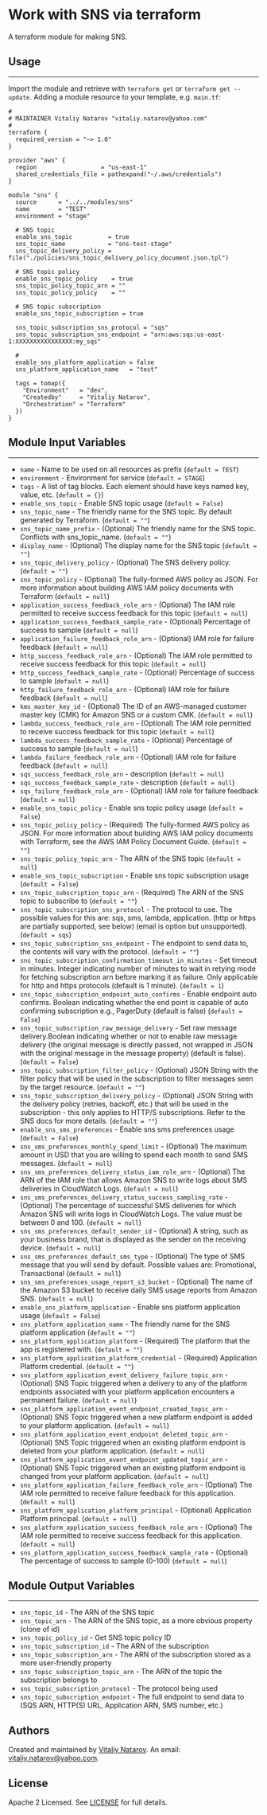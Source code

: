 # Work with SNS via terraform

A terraform module for making SNS.


## Usage
----------------------
Import the module and retrieve with ```terraform get``` or ```terraform get --update```. Adding a module resource to your template, e.g. `main.tf`:

```
#
# MAINTAINER Vitaliy Natarov "vitaliy.natarov@yahoo.com"
#
terraform {
  required_version = "~> 1.0"
}

provider "aws" {
  region                  = "us-east-1"
  shared_credentials_file = pathexpand("~/.aws/credentials")
}

module "sns" {
  source      = "../../modules/sns"
  name        = "TEST"
  environment = "stage"

  # SNS topic
  enable_sns_topic          = true
  sns_topic_name            = "sns-test-stage"
  sns_topic_delivery_policy = file("./policies/sns_topic_delivery_policy_document.json.tpl")

  # SNS topic policy
  enable_sns_topic_policy    = true
  sns_topic_policy_topic_arn = ""
  sns_topic_policy_policy    = ""

  # SNS topic subscription
  enable_sns_topic_subscription = true

  sns_topic_subscription_sns_protocol = "sqs"
  sns_topic_subscription_sns_endpoint = "arn:aws:sqs:us-east-1:XXXXXXXXXXXXXXXX:my_sqs"

  #
  enable_sns_platform_application = false
  sns_platform_application_name   = "test"

  tags = tomap({
    "Environment"   = "dev",
    "Createdby"     = "Vitaliy Natarov",
    "Orchestration" = "Terraform"
  })
}
```

## Module Input Variables
----------------------
- `name` - Name to be used on all resources as prefix (`default = TEST`)
- `environment` - Environment for service (`default = STAGE`)
- `tags` - A list of tag blocks. Each element should have keys named key, value, etc. (`default = {}`)
- `enable_sns_topic` - Enable SNS topic usage (`default = False`)
- `sns_topic_name` - The friendly name for the SNS topic. By default generated by Terraform. (`default = ""`)
- `sns_topic_name_prefix` - (Optional) The friendly name for the SNS topic. Conflicts with sns_topic_name. (`default = ""`)
- `display_name` - (Optional) The display name for the SNS topic (`default = ""`)
- `sns_topic_delivery_policy` - (Optional) The SNS delivery policy. (`default = ""`)
- `sns_topic_policy` - (Optional) The fully-formed AWS policy as JSON. For more information about building AWS IAM policy documents with Terraform (`default = null`)
- `application_success_feedback_role_arn` - (Optional) The IAM role permitted to receive success feedback for this topic (`default = null`)
- `application_success_feedback_sample_rate` - (Optional) Percentage of success to sample (`default = null`)
- `application_failure_feedback_role_arn` - (Optional) IAM role for failure feedback (`default = null`)
- `http_success_feedback_role_arn` - (Optional) The IAM role permitted to receive success feedback for this topic (`default = null`)
- `http_success_feedback_sample_rate` - (Optional) Percentage of success to sample (`default = null`)
- `http_failure_feedback_role_arn` - (Optional) IAM role for failure feedback (`default = null`)
- `kms_master_key_id` - (Optional) The ID of an AWS-managed customer master key (CMK) for Amazon SNS or a custom CMK. (`default = null`)
- `lambda_success_feedback_role_arn` - (Optional) The IAM role permitted to receive success feedback for this topic (`default = null`)
- `lambda_success_feedback_sample_rate` - (Optional) Percentage of success to sample (`default = null`)
- `lambda_failure_feedback_role_arn` - (Optional) IAM role for failure feedback (`default = null`)
- `sqs_success_feedback_role_arn` - description (`default = null`)
- `sqs_success_feedback_sample_rate` - description (`default = null`)
- `sqs_failure_feedback_role_arn` - (Optional) IAM role for failure feedback (`default = null`)
- `enable_sns_topic_policy` - Enable sns topic policy usage (`default = False`)
- `sns_topic_policy_policy` - (Required) The fully-formed AWS policy as JSON. For more information about building AWS IAM policy documents with Terraform, see the AWS IAM Policy Document Guide. (`default = ""`)
- `sns_topic_policy_topic_arn` - The ARN of the SNS topic (`default = null`)
- `enable_sns_topic_subscription` - Enable sns topic subscription usage (`default = False`)
- `sns_topic_subscription_topic_arn` - (Required) The ARN of the SNS topic to subscribe to (`default = ""`)
- `sns_topic_subscription_sns_protocol` - The protocol to use. The possible values for this are: sqs, sms, lambda, application. (http or https are partially supported, see below) (email is option but unsupported). (`default = sqs`)
- `sns_topic_subscription_sns_endpoint` - The endpoint to send data to, the contents will vary with the protocol. (`default = ""`)
- `sns_topic_subscription_confirmation_timeout_in_minutes` - Set timeout in minutes. Integer indicating number of minutes to wait in retying mode for fetching subscription arn before marking it as failure. Only applicable for http and https protocols (default is 1 minute). (`default = 1`)
- `sns_topic_subscription_endpoint_auto_confirms` - Enable endpoint auto confirms. Boolean indicating whether the end point is capable of auto confirming subscription e.g., PagerDuty (default is false) (`default = False`)
- `sns_topic_subscription_raw_message_delivery` - Set raw message delivery.Boolean indicating whether or not to enable raw message delivery (the original message is directly passed, not wrapped in JSON with the original message in the message property) (default is false). (`default = False`)
- `sns_topic_subscription_filter_policy` - (Optional) JSON String with the filter policy that will be used in the subscription to filter messages seen by the target resource. (`default = ""`)
- `sns_topic_subscription_delivery_policy` - (Optional) JSON String with the delivery policy (retries, backoff, etc.) that will be used in the subscription - this only applies to HTTP/S subscriptions. Refer to the SNS docs for more details. (`default = ""`)
- `enable_sns_sms_preferences` - Enable sns sms preferences usage (`default = False`)
- `sns_sms_preferences_monthly_spend_limit` - (Optional) The maximum amount in USD that you are willing to spend each month to send SMS messages. (`default = null`)
- `sns_sms_preferences_delivery_status_iam_role_arn` - (Optional) The ARN of the IAM role that allows Amazon SNS to write logs about SMS deliveries in CloudWatch Logs. (`default = null`)
- `sns_sms_preferences_delivery_status_success_sampling_rate` - (Optional) The percentage of successful SMS deliveries for which Amazon SNS will write logs in CloudWatch Logs. The value must be between 0 and 100. (`default = null`)
- `sns_sms_preferences_default_sender_id` - (Optional) A string, such as your business brand, that is displayed as the sender on the receiving device. (`default = null`)
- `sns_sms_preferences_default_sms_type` - (Optional) The type of SMS message that you will send by default. Possible values are: Promotional, Transactional (`default = null`)
- `sns_sms_preferences_usage_report_s3_bucket` - (Optional) The name of the Amazon S3 bucket to receive daily SMS usage reports from Amazon SNS. (`default = null`)
- `enable_sns_platform_application` - Enable sns platform application usage (`default = False`)
- `sns_platform_application_name` - The friendly name for the SNS platform application (`default = ""`)
- `sns_platform_application_platform` - (Required) The platform that the app is registered with. (`default = ""`)
- `sns_platform_application_platform_credential` - (Required) Application Platform credential.  (`default = ""`)
- `sns_platform_application_event_delivery_failure_topic_arn` - (Optional) SNS Topic triggered when a delivery to any of the platform endpoints associated with your platform application encounters a permanent failure. (`default = null`)
- `sns_platform_application_event_endpoint_created_topic_arn` - (Optional) SNS Topic triggered when a new platform endpoint is added to your platform application. (`default = null`)
- `sns_platform_application_event_endpoint_deleted_topic_arn` - (Optional) SNS Topic triggered when an existing platform endpoint is deleted from your platform application. (`default = null`)
- `sns_platform_application_event_endpoint_updated_topic_arn` - (Optional) SNS Topic triggered when an existing platform endpoint is changed from your platform application. (`default = null`)
- `sns_platform_application_failure_feedback_role_arn` - (Optional) The IAM role permitted to receive failure feedback for this application. (`default = null`)
- `sns_platform_application_platform_principal` - (Optional) Application Platform principal. (`default = null`)
- `sns_platform_application_success_feedback_role_arn` - (Optional) The IAM role permitted to receive success feedback for this application. (`default = null`)
- `sns_platform_application_success_feedback_sample_rate` - (Optional) The percentage of success to sample (0-100) (`default = null`)

## Module Output Variables
----------------------
- `sns_topic_id` - The ARN of the SNS topic
- `sns_topic_arn` - The ARN of the SNS topic, as a more obvious property (clone of id)
- `sns_topic_policy_id` - Get SNS topic policy ID
- `sns_topic_subscription_id` - The ARN of the subscription
- `sns_topic_subscription_arn` - The ARN of the subscription stored as a more user-friendly property
- `sns_topic_subscription_topic_arn` - The ARN of the topic the subscription belongs to
- `sns_topic_subscription_protocol` - The protocol being used
- `sns_topic_subscription_endpoint` - The full endpoint to send data to (SQS ARN, HTTP(S) URL, Application ARN, SMS number, etc.)


## Authors

Created and maintained by [Vitaliy Natarov](https://github.com/SebastianUA). An email: [vitaliy.natarov@yahoo.com](vitaliy.natarov@yahoo.com).

## License

Apache 2 Licensed. See [LICENSE](https://github.com/SebastianUA/terraform/blob/master/LICENSE) for full details.
